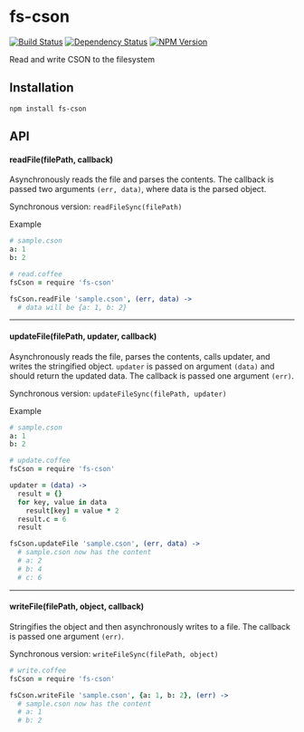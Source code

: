 # fs-cson
[![Build Status](https://img.shields.io/circleci/project/charlierudolph/fs-cson.svg)](https://circleci.com/gh/charlierudolph/fs-cson)
[![Dependency Status](https://img.shields.io/david/charlierudolph/fs-cson.svg)](https://david-dm.org/charlierudolph/fs-cson)
[![NPM Version](https://img.shields.io/npm/v/fs-cson.svg)](https://www.npmjs.com/package/fs-cson)

Read and write CSON to the filesystem


## Installation

```
npm install fs-cson
```

## API

#### readFile(filePath, callback)

Asynchronously reads the file and parses the contents.
The callback is passed two arguments `(err, data)`, where data is the parsed object.

Synchronous version: `readFileSync(filePath)`

Example
```coffee
# sample.cson
a: 1
b: 2

# read.coffee
fsCson = require 'fs-cson'

fsCson.readFile 'sample.cson', (err, data) ->
  # data will be {a: 1, b: 2}
```


---
#### updateFile(filePath, updater, callback)

Asynchronously reads the file, parses the contents, calls updater, and writes the stringified object.
`updater` is passed on argument `(data)` and should return the updated data.
The callback is passed one argument `(err)`.

Synchronous version: `updateFileSync(filePath, updater)`

Example
```coffee
# sample.cson
a: 1
b: 2

# update.coffee
fsCson = require 'fs-cson'

updater = (data) ->
  result = {}
  for key, value in data
    result[key] = value * 2
  result.c = 6
  result

fsCson.updateFile 'sample.cson', (err, data) ->
  # sample.cson now has the content
  # a: 2
  # b: 4
  # c: 6
```


---
#### writeFile(filePath, object, callback)

Stringifies the object and then asynchronously writes to a file.
The callback is passed one argument `(err)`.

Synchronous version: `writeFileSync(filePath, object)`

```coffee
# write.coffee
fsCson = require 'fs-cson'

fsCson.writeFile 'sample.cson', {a: 1, b: 2}, (err) ->
  # sample.cson now has the content
  # a: 1
  # b: 2
```
